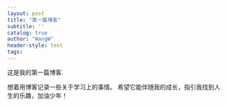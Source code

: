 ```yaml
---
layout: post
title: "第一篇博客"
subtitle: ''
catalog: true
author: "WangW"
header-style: text
tags: 
---
```


这是我的第一篇博客. 

<!--break-->


想着用博客记录一些关于学习上的事情。
希望它能伴随我的成长，指引我找到人生的乐趣，加油少年！
